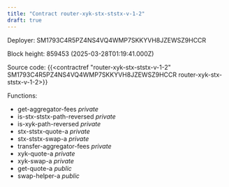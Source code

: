 ```yaml
---
title: "Contract router-xyk-stx-ststx-v-1-2"
draft: true
---
```

Deployer: SM1793C4R5PZ4NS4VQ4WMP7SKKYVH8JZEWSZ9HCCR


 



Block height: 859453 (2025-03-28T01:19:41.000Z)

Source code: {{<contractref "router-xyk-stx-ststx-v-1-2" SM1793C4R5PZ4NS4VQ4WMP7SKKYVH8JZEWSZ9HCCR router-xyk-stx-ststx-v-1-2>}}

Functions:

* get-aggregator-fees _private_
* is-stx-ststx-path-reversed _private_
* is-xyk-path-reversed _private_
* stx-ststx-quote-a _private_
* stx-ststx-swap-a _private_
* transfer-aggregator-fees _private_
* xyk-quote-a _private_
* xyk-swap-a _private_
* get-quote-a _public_
* swap-helper-a _public_
